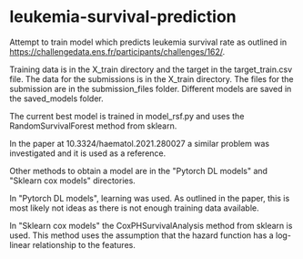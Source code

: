 # leukemia-survival-prediction
Attempt to train model which predicts leukemia survival rate as outlined in https://challengedata.ens.fr/participants/challenges/162/.

Training data is in the X_train directory and the target in the target_train.csv file. The data for the submissions is in the X_train directory. The files for the submission are in the submission_files folder. Different models are saved in the saved_models folder.

The current best model is trained in model_rsf.py and uses the RandomSurvivalForest method from sklearn.

In the paper at 10.3324/haematol.2021.280027 a similar problem was investigated and it is used as a reference.

Other methods to obtain a model are in the "Pytorch DL models" and "Sklearn cox models" directories.

In "Pytorch DL models", learning was used. As outlined in the paper, this is most likely not ideas as there is not enough training data available.

In "Sklearn cox models" the CoxPHSurvivalAnalysis method from sklearn is used. This method uses the assumption that the hazard function has a log-linear relationship to the features.